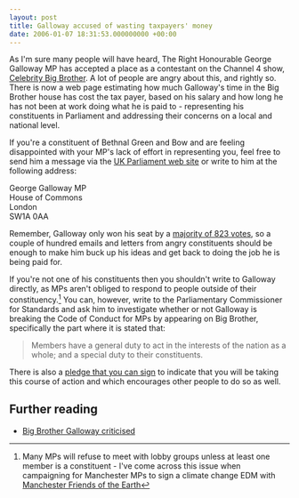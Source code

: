 ```yaml
---
layout: post
title: Galloway accused of wasting taxpayers' money
date: 2006-01-07 18:31:53.000000000 +00:00
---
```


As I'm sure many people will have heard, The Right Honourable George Galloway MP has accepted a place as a contestant on the Channel 4 show, [Celebrity Big Brother](http://www.channel4.com/bigbrother/). A lot of people are angry about this, and rightly so. There is now a web page estimating how much Galloway's time in the Big Brother house has cost the tax payer, based on his salary and how long he has not been at work doing what he is paid to - representing his constituents in Parliament and addressing their concerns on a local and national level.

If you're a constituent of Bethnal Green and Bow and are feeling disappointed with your MP's lack of effort in representing you, feel free to send him a message via the [UK Parliament web site](http://www.parliament.uk/) or write to him at the following address:

George Galloway MP  
House of Commons  
London  
SW1A 0AA

Remember, Galloway only won his seat by a [majority of 823 votes](http://news.bbc.co.uk/1/shared/vote2005/html/47.stm), so a couple of hundred emails and letters from angry constituents should be enough to make him buck up his ideas and get back to doing the job he is being paid for.

If you're not one of his constituents then you shouldn't write to Galloway directly, as MPs aren't obliged to respond to people outside of their constituency.[^lobby-groups] You can, however, write to the Parliamentary Commissioner for Standards and ask him to investigate whether or not Galloway is breaking the Code of Conduct for MPs by appearing on Big Brother, specifically the part where it is stated that:

> Members have a general duty to act in the interests of the nation as a whole; and a special duty to their constituents.

There is also a [pledge that you can sign](http://www.pledgebank.com/celebBB) to indicate that you will be taking this course of action and which encourages other people to do so as well.

## Further reading

 * [Big Brother Galloway criticised](http://news.bbc.co.uk/1/hi/uk_politics/4587448.stm)

[^lobby-groups]: Many MPs will refuse to meet with lobby groups unless at least one member is a constituent - I've come across this issue when campaigning for Manchester MPs to sign a climate change EDM with <a href="http://www.manchesterfoe.org.uk/">Manchester Friends of the Earth</a>
